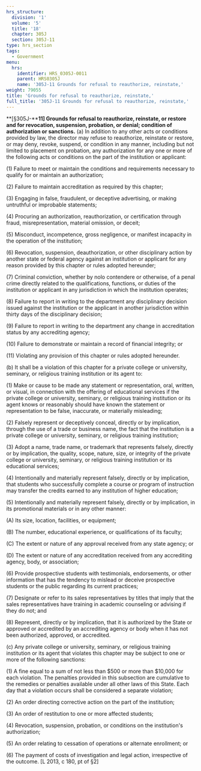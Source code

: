 ```yaml
---
hrs_structure:
  division: '1'
  volume: '5'
  title: '18'
  chapter: 305J
  section: 305J-11
type: hrs_section
tags:
  - Government
menu:
  hrs:
    identifier: HRS_0305J-0011
    parent: HRS0305J
    name: '305J-11 Grounds for refusal to reauthorize, reinstate,'
weight: 79055
title: 'Grounds for refusal to reauthorize, reinstate,'
full_title: '305J-11 Grounds for refusal to reauthorize, reinstate,'
---
```

**[§305J-****11] Grounds for refusal to reauthorize, reinstate, or restore and for revocation, suspension, probation, or denial; condition of authorization or sanctions.** (a) In addition to any other acts or conditions provided by law, the director may refuse to reauthorize, reinstate or restore, or may deny, revoke, suspend, or condition in any manner, including but not limited to placement on probation, any authorization for any one or more of the following acts or conditions on the part of the institution or applicant:

(1) Failure to meet or maintain the conditions and requirements necessary to qualify for or maintain an authorization;

(2) Failure to maintain accreditation as required by this chapter;

(3) Engaging in false, fraudulent, or deceptive advertising, or making untruthful or improbable statements;

(4) Procuring an authorization, reauthorization, or certification through fraud, misrepresentation, material omission, or deceit;

(5) Misconduct, incompetence, gross negligence, or manifest incapacity in the operation of the institution;

(6) Revocation, suspension, deauthorization, or other disciplinary action by another state or federal agency against an institution or applicant for any reason provided by this chapter or rules adopted hereunder;

(7) Criminal conviction, whether by nolo contendere or otherwise, of a penal crime directly related to the qualifications, functions, or duties of the institution or applicant in any jurisdiction in which the institution operates;

(8) Failure to report in writing to the department any disciplinary decision issued against the institution or the applicant in another jurisdiction within thirty days of the disciplinary decision;

(9) Failure to report in writing to the department any change in accreditation status by any accrediting agency;

(10) Failure to demonstrate or maintain a record of financial integrity; or

(11) Violating any provision of this chapter or rules adopted hereunder.

(b) It shall be a violation of this chapter for a private college or university, seminary, or religious training institution or its agent to:

(1) Make or cause to be made any statement or representation, oral, written, or visual, in connection with the offering of educational services if the private college or university, seminary, or religious training institution or its agent knows or reasonably should have known the statement or representation to be false, inaccurate, or materially misleading;

(2) Falsely represent or deceptively conceal, directly or by implication, through the use of a trade or business name, the fact that the institution is a private college or university, seminary, or religious training institution;

(3) Adopt a name, trade name, or trademark that represents falsely, directly or by implication, the quality, scope, nature, size, or integrity of the private college or university, seminary, or religious training institution or its educational services;

(4) Intentionally and materially represent falsely, directly or by implication, that students who successfully complete a course or program of instruction may transfer the credits earned to any institution of higher education;

(5) Intentionally and materially represent falsely, directly or by implication, in its promotional materials or in any other manner:

(A) Its size, location, facilities, or equipment;

(B) The number, educational experience, or qualifications of its faculty;

(C) The extent or nature of any approval received from any state agency; or

(D) The extent or nature of any accreditation received from any accrediting agency, body, or association;

(6) Provide prospective students with testimonials, endorsements, or other information that has the tendency to mislead or deceive prospective students or the public regarding its current practices;

(7) Designate or refer to its sales representatives by titles that imply that the sales representatives have training in academic counseling or advising if they do not; and

(8) Represent, directly or by implication, that it is authorized by the State or approved or accredited by an accrediting agency or body when it has not been authorized, approved, or accredited.

(c) Any private college or university, seminary, or religious training institution or its agent that violates this chapter may be subject to one or more of the following sanctions:

(1) A fine equal to a sum of not less than $500 or more than $10,000 for each violation. The penalties provided in this subsection are cumulative to the remedies or penalties available under all other laws of this State. Each day that a violation occurs shall be considered a separate violation;

(2) An order directing corrective action on the part of the institution;

(3) An order of restitution to one or more affected students;

(4) Revocation, suspension, probation, or conditions on the institution's authorization;

(5) An order relating to cessation of operations or alternate enrollment; or

(6) The payment of costs of investigation and legal action, irrespective of the outcome. [L 2013, c 180, pt of §2]